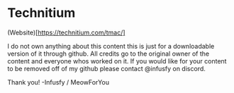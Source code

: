 # Technitium

(Website)[https://technitium.com/tmac/]





I do not own anything about this content this is just for a downloadable version of it through github. All credits go to the original owner of the content and everyone whos worked on it. If you would like for your content to be removed off of my github please contact @infusfy on discord.

Thank you! -Infusfy / MeowForYou
